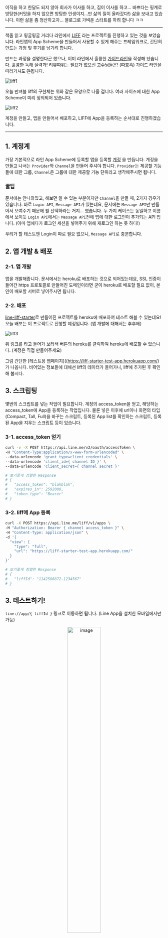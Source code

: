 이직을 하고 한달도 되지 않아 회사가 이사를 하고, 집이 이사를 하고... 바쁘다는 핑계로
방탕한(커밋을 하지 않으면 방탕한 인생이지...만 삶의 질이 올라갔다!) 삶을 보내고 있습니다.
이런 삶을 좀 청산하고자... 블로그로 가벼운 스타트를 하려 합니다 ㅋㅋ

---

책좀 읽고 뒹굴뒹굴 거리다 라인에서 [LIFF](https://engineering.linecorp.com/ko/blog/detail/299)
라는 프로젝트를 진행하고 있는 것을 보았습니다. 라인앱의 App Scheme을 만들어서 사용할 수 있게 해주는 프레임워크로,
간단히 만드는 과정 및 후기를 남기려 합니다.

만드는 과정을 설명한다곤 했으나, 이미 라인에서 훌륭한
[가이드라인](https://developers.line.me/en/docs/liff/overview/)을 작성해 놨습니다.
훌륭한 독해 실력과! 리뷰따위는 필요가 없으신 고수님들은! (따흐흑) 가이드 라인을 따라가셔도 ~~안~~됩니다.

![liff1](https://jicjjang.github.io/blog/static/image/etc/liff/liff1.png)

오늘 만져볼 liff의 구현체는 위와 같은 모양으로 나올 겁니다. 여러 사이즈에 대한 App Scheme이
미리 정의되어 있습니다.

![liff2](https://jicjjang.github.io/blog/static/image/etc/liff/liff2.png)

계정을 만들고, 앱을 만들어서 배포하고, LIFF에 App을 등록하는 순서대로 진행하겠습니다.

---

## 1. 계정계

가장 기본적으로 라인 App Scheme에 등록할 앱을 등록할
[계정](https://developers.line.me/en/docs/liff/getting-started/#spy-creating-a-channel)
을 만듭니다. 계정을 만들고 나서는 `Provider`와 `Channel`을 만들어 주셔야 합니다.
`Provider`는 제공할 기능들에 대한 그룹, `Channel`은 그룹에 대한 제공할 기능 단위라고 생각해주시면 됩니다.

### 꿀팁

문서에는 안나와있고, 해보면 알 수 있는 부분이지만 `Channel`을 만들 때, 2가지 경우가 있습니다.
바로 `Login API`, `Message API`가 있는데요, 문서에는 `Message API`만 만들어서 보여주기 때문에
뭘 선택하라는 거지... 했습니다. 두 가지 케이스는 동일하고 이름에서 보이듯 `Login API`에서는
`Message API`전에 앱에 대한 로그인이 추가되는 API 입니다.
(아마 앱에다가 로그인 세션을 넣어주기 위해 재로그인 하는 듯 하다!)

우리가 할 테스트엔 Login이 따로 필요 없으니, `Message API`로 충분합니다.

## 2. 앱 개발 & 배포

### 2-1. 앱 개발

앱을 개발해줍니다. 문서에서는 heroku로 배포하는 것으로 되어있는데요, SSL 인증이 들어간 https 프로토콜로
만들어진 도메인이라면 굳이 heroku로 배포할 필요 없이, 본인이 배포할 서버로 넣어주시면 됩니다.

### 2-2. 배포

[line-liff-starter](https://github.com/line/line-liff-starter)로 만들어진 프로젝트를
heroku에 배포하여 테스트 해볼 수 있는데요! 오늘 배포는 이 프로젝트로 진행할 예정입니다.
(앱 개발에 대해서는 추후에)

![liff3](https://jicjjang.github.io/blog/static/image/etc/liff/liff3.png)

위 링크를 타고 들어가 보라색 버튼의 heroku를 클릭하여 heroku에 배포할 수 있습니다.
(계정은 직접 만들어주세요)

그럼 간단한 [테스트용 웹페이지]((https://liff-starter-test-app.herokuapp.com/)가 나옵니다.
비어있는 정보들에 대해선 liff의 데이터가 들어가니, liff에 추가된 후 확인해 봅시다.

## 3. 스크립팅

몇번의 스크립트를 넣는 작업이 필요합니다. 계정의 access_token을 얻고, 해당하는 access_token에
App을 등록하는 작업입니다. 물론 넣은 이후에 url이나 화면의 타입 (Compact, Tall, Full)을
바꾸는 스크립트, 등록된 App list를 확인하는 스크립트, 등록된 App을 지우는 스크립트 등이 있습니다.

### 3-1. access_token 얻기

~~~bash
curl -v -X POST https://api.line.me/v2/oauth/accessToken \
-H "Content-Type:application/x-www-form-urlencoded" \
--data-urlencode 'grant_type=client_credentials' \
--data-urlencode 'client_id={ channel ID }' \
--data-urlencode 'client_secret={ channel secret }'

# 보기좋게 정렬한 Response
# {
#   "access_token": "blahblah",
#   "expires_in": 2592000,
#   "token_type": "Bearer"
# }
~~~

### 3-2. liff에 App 등록

~~~bash
curl -X POST https://api.line.me/liff/v1/apps \
-H "Authorization: Bearer { channel access_token }" \
-H "Content-Type: application/json" \
-d '{
  "view": {
    "type": "full",
    "url": "https://liff-starter-test-app.herokuapp.com/"
  }
}'

# 보기좋게 정렬한 Response
# {
#   "liffId": "1142586872-1234567"
# }
~~~

## 3. 테스트하기!

`line://app/{ liffId }` 링크로 이동하면 됩니다. (Line App을 설치한 모바일에서만 가능)

<figure style="text-align: center;">
  <img src="https://jicjjang.github.io/blog/static/image/etc/liff/liff4.jpeg" alt="image" style="width:50%; margin:0 auto;">
</figure>

결과는 위 이미지처럼 나오게 됩니다. (기존 url로 들어갔을 때와는 다르게 정보들이 채워집니다.
liff에서 데이터를 가진 object를 내려줬기 때문이죠)

## 4. 마무리

위 예제들이 기본이고, 이를 활용한 앱을 만들면 됩니다.
(물론 저도 이달안에 만들 앱에 대한 고민을 해놓음!)

### 참고 1. Login API

제일 처음에 `Channel`을 만들 때, `Login API`를 선택한다면

<figure style="text-align: center;">
  <img src="https://jicjjang.github.io/blog/static/image/etc/liff/liff5.jpeg" alt="image" style="width:50%; margin:0 auto;">
</figure>

라는 화면 이 먼저 뜨게 됩니다.

### 참고 2. sendMessage

<figure style="text-align: center;">
  <img src="https://jicjjang.github.io/blog/static/image/etc/liff/liff6.jpeg" alt="image" style="width:50%; margin:0 auto;">
</figure>

[line-liff-starter issue](https://github.com/line/line-liff-starter/issues/1)
에서 보실 수 있듯이 특정 디바이스에서의 `sendMessage 버튼`을 누르면 위와 같은 이슈가 나타납니다.
이점 유의해서 테스트 해주세요.

---

오랜만에 블로그 글을 쓰려니 간단한 리뷰임에도 시간이 조금 걸렸습니다.
이런 식으로 App Scheme을 사용자가 생성하도록 공유하는 방식은 개인적으로 처음 보았는데
활용함에 따라 개발 유저들을 끌어들일 수 있는 요소가 될 수 있다고 느꼈습니다.
위에 작성한대로 이달 안에 뭔가 재밌는걸 해보려고 하는데 저도 기대되네요 ㅎㅎ

